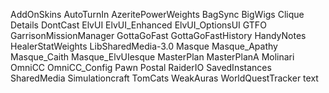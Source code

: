AddOnSkins
AutoTurnIn
AzeritePowerWeights
BagSync
BigWigs
Clique
Details
DontCast
ElvUI
ElvUI_Enhanced
ElvUI_OptionsUI
GTFO
GarrisonMissionManager
GottaGoFast
GottaGoFastHistory
HandyNotes
HealerStatWeights
LibSharedMedia-3.0
Masque
Masque_Apathy
Masque_Caith
Masque_ElvUIesque
MasterPlan
MasterPlanA
Molinari
OmniCC
OmniCC_Config
Pawn
Postal
RaiderIO
SavedInstances
SharedMedia
Simulationcraft
TomCats
WeakAuras
WorldQuestTracker
text
